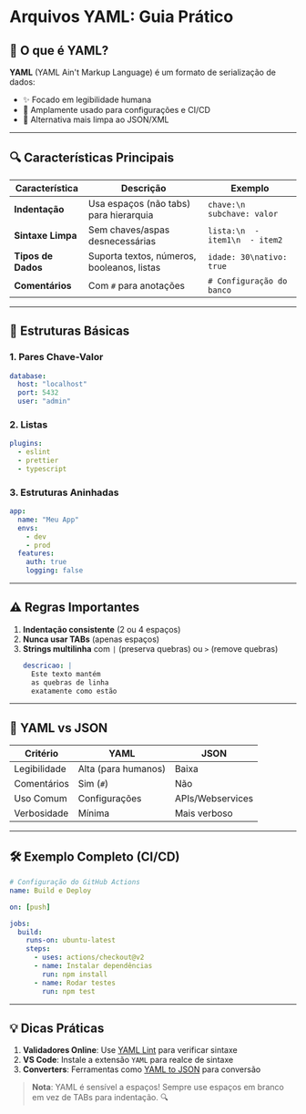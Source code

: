 # Arquivos YAML: Guia Prático

## 📌 O que é YAML?

**YAML** (YAML Ain't Markup Language) é um formato de serialização de dados:

- ✨ Focado em legibilidade humana
- 📝 Amplamente usado para configurações e CI/CD
- 🔄 Alternativa mais limpa ao JSON/XML

---

## 🔍 Características Principais

| Característica     | Descrição                                  | Exemplo                        |
| ------------------ | ------------------------------------------ | ------------------------------ |
| **Indentação**     | Usa espaços (não tabs) para hierarquia     | `chave:\n  subchave: valor`    |
| **Sintaxe Limpa**  | Sem chaves/aspas desnecessárias            | `lista:\n  - item1\n  - item2` |
| **Tipos de Dados** | Suporta textos, números, booleanos, listas | `idade: 30\nativo: true`       |
| **Comentários**    | Com `#` para anotações                     | `# Configuração do banco`      |

---

## 📂 Estruturas Básicas

### 1. Pares Chave-Valor

```yaml
database:
  host: "localhost"
  port: 5432
  user: "admin"
```

### 2. Listas

```yaml
plugins:
  - eslint
  - prettier
  - typescript
```

### 3. Estruturas Aninhadas

```yaml
app:
  name: "Meu App"
  envs:
    - dev
    - prod
  features:
    auth: true
    logging: false
```

---

## ⚠️ Regras Importantes

1. **Indentação consistente** (2 ou 4 espaços)
2. **Nunca usar TABs** (apenas espaços)
3. **Strings multilinha** com `|` (preserva quebras) ou `>` (remove quebras)
   ```yaml
   descricao: |
     Este texto mantém
     as quebras de linha
     exatamente como estão
   ```

---

## 🔄 YAML vs JSON

| Critério     | YAML                | JSON             |
| ------------ | ------------------- | ---------------- |
| Legibilidade | Alta (para humanos) | Baixa            |
| Comentários  | Sim (`#`)           | Não              |
| Uso Comum    | Configurações       | APIs/Webservices |
| Verbosidade  | Mínima              | Mais verboso     |

---

## 🛠️ Exemplo Completo (CI/CD)

```yaml
# Configuração do GitHub Actions
name: Build e Deploy

on: [push]

jobs:
  build:
    runs-on: ubuntu-latest
    steps:
      - uses: actions/checkout@v2
      - name: Instalar dependências
        run: npm install
      - name: Rodar testes
        run: npm test
```

---

## 💡 Dicas Práticas

1. **Validadores Online**: Use [YAML Lint](https://yamllint.com) para verificar sintaxe
2. **VS Code**: Instale a extensão `YAML` para realce de sintaxe
3. **Converters**: Ferramentas como [YAML to JSON](https://www.json2yaml.com) para conversão

> **Nota**: YAML é sensível a espaços! Sempre use espaços em branco em vez de TABs para indentação. 🔍
